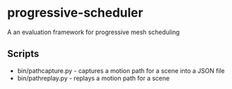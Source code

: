 # progressive-scheduler

A an evaluation framework for progressive mesh scheduling

## Scripts

* bin/pathcapture.py - captures a motion path for a scene into a JSON file
* bin/pathreplay.py - replays a motion path for a scene
